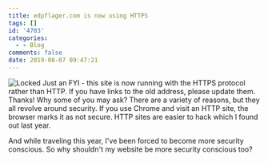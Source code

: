 ```yaml
---
title: edpflager.com is now using HTTPS
tags: []
id: '4703'
categories:
  - - Blog
comments: false
date: 2019-08-07 09:47:21
---
```


![Locked](https://edpflager.com/wp-content/uploads/2019/08/https-294x300.png) Just an FYI - this site is now running with the HTTPS protocol rather than HTTP. If you have links to the old address, please update them. Thanks! Why some of you may ask? There are a variety of reasons, but they all revolve around security. If you use Chrome and visit an HTTP site, the browser marks it as not secure. HTTP sites are easier to hack which I found out last year.
<!-- more -->
And while traveling this year, I've been forced to become more security conscious. So why shouldn't my website be more security conscious too?